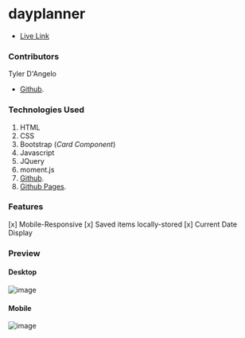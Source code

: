 # dayplanner

- [Live Link](https://tydangelo18.github.io/dayplanner/.)

### Contributors

Tyler D'Angelo

- [Github](https://github.com/tydangelo18).

### Technologies Used

1. HTML
2. CSS
3. Bootstrap (_Card Component_)
4. Javascript
5. JQuery
6. moment.js
7. [Github](https://github.com/tydangelo18).
8. [Github Pages](https://tydangelo18.github.io/dayplanner/.).

### Features

[x] Mobile-Responsive
[x] Saved items locally-stored
[x] Current Date Display

### Preview

#### Desktop

![image](https://user-images.githubusercontent.com/60044459/84581265-2a5a6e00-ada5-11ea-8180-59d0209fff43.png)

#### Mobile

![image](https://user-images.githubusercontent.com/60044459/84581281-54139500-ada5-11ea-8a89-a419e77fa78e.png)
